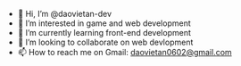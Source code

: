 - 👋 Hi, I’m @daovietan-dev
- 👀 I’m interested in game and web development
- 🌱 I’m currently learning front-end development 
- 💞️ I’m looking to collaborate on web devlopment
- 📫 How to reach me on Gmail: daovietan0602@gmail.com

<!---
daovietan-dev/daovietan-dev is a ✨ special ✨ repository because its `README.md` (this file) appears on your GitHub profile.
You can click the Preview link to take a look at your changes.
--->
